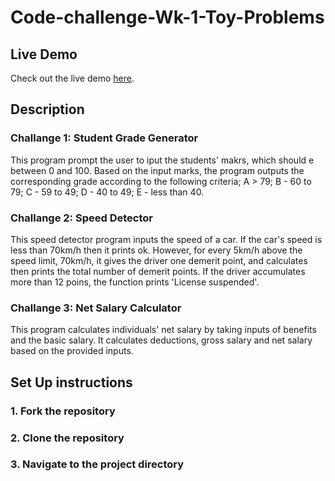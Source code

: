 # Code-challenge-Wk-1-Toy-Problems

## Live Demo
Check out the live demo [here](https://github.com/Nicolex0/Code-challenge-Wk-1-Toy-Problems/).

## Description
### Challange 1: Student Grade Generator
This program prompt the user to iput the students' makrs, which should e between 0 and 100. Based on the input marks, the program outputs the corresponding grade according to the following criteria;
  A > 79;
  B - 60 to 79;
  C - 59 to 49;
  D - 40 to 49;
  E - less than 40.

  ### Challange 2: Speed Detector
  This speed detector program inputs the speed of a car. If the car's speed is less than 70km/h then it prints ok. However, for every 5km/h above the speed limit, 70km/h, it gives the driver one demerit point, and calculates then prints the total number of demerit points. If the driver accumulates more than 12 poins, the function prints 'License suspended'.

  ### Challange 3: Net Salary Calculator
  This program calculates individuals' net salary by taking inputs of benefits and the basic salary. It calculates deductions, gross salary and net salary based on the provided inputs.

  ## Set Up instructions
  ### 1. Fork the repository
  ### 2. Clone the repository
  ### 3. Navigate to the project directory
